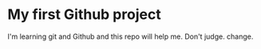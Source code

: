 # My first Github project

I'm learning git and Github and this repo will help me. Don't judge. change.
